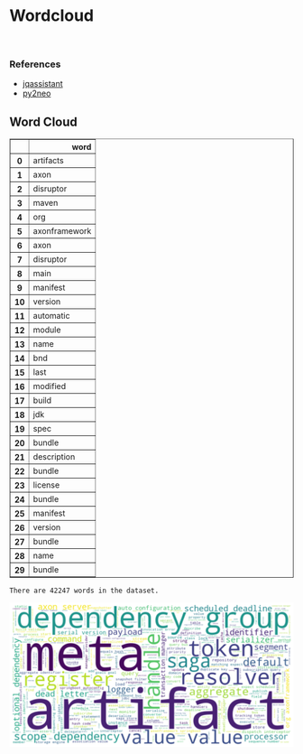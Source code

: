 # Wordcloud
<br>  

### References
- [jqassistant](https://jqassistant.org)
- [py2neo](https://py2neo.org/2021.1/)





## Word Cloud




<div>
<table border="1" class="dataframe">
  <thead>
    <tr style="text-align: right;">
      <th></th>
      <th>word</th>
    </tr>
  </thead>
  <tbody>
    <tr>
      <th>0</th>
      <td>artifacts</td>
    </tr>
    <tr>
      <th>1</th>
      <td>axon</td>
    </tr>
    <tr>
      <th>2</th>
      <td>disruptor</td>
    </tr>
    <tr>
      <th>3</th>
      <td>maven</td>
    </tr>
    <tr>
      <th>4</th>
      <td>org</td>
    </tr>
    <tr>
      <th>5</th>
      <td>axonframework</td>
    </tr>
    <tr>
      <th>6</th>
      <td>axon</td>
    </tr>
    <tr>
      <th>7</th>
      <td>disruptor</td>
    </tr>
    <tr>
      <th>8</th>
      <td>main</td>
    </tr>
    <tr>
      <th>9</th>
      <td>manifest</td>
    </tr>
    <tr>
      <th>10</th>
      <td>version</td>
    </tr>
    <tr>
      <th>11</th>
      <td>automatic</td>
    </tr>
    <tr>
      <th>12</th>
      <td>module</td>
    </tr>
    <tr>
      <th>13</th>
      <td>name</td>
    </tr>
    <tr>
      <th>14</th>
      <td>bnd</td>
    </tr>
    <tr>
      <th>15</th>
      <td>last</td>
    </tr>
    <tr>
      <th>16</th>
      <td>modified</td>
    </tr>
    <tr>
      <th>17</th>
      <td>build</td>
    </tr>
    <tr>
      <th>18</th>
      <td>jdk</td>
    </tr>
    <tr>
      <th>19</th>
      <td>spec</td>
    </tr>
    <tr>
      <th>20</th>
      <td>bundle</td>
    </tr>
    <tr>
      <th>21</th>
      <td>description</td>
    </tr>
    <tr>
      <th>22</th>
      <td>bundle</td>
    </tr>
    <tr>
      <th>23</th>
      <td>license</td>
    </tr>
    <tr>
      <th>24</th>
      <td>bundle</td>
    </tr>
    <tr>
      <th>25</th>
      <td>manifest</td>
    </tr>
    <tr>
      <th>26</th>
      <td>version</td>
    </tr>
    <tr>
      <th>27</th>
      <td>bundle</td>
    </tr>
    <tr>
      <th>28</th>
      <td>name</td>
    </tr>
    <tr>
      <th>29</th>
      <td>bundle</td>
    </tr>
  </tbody>
</table>
</div>



    There are 42247 words in the dataset.



    
![png](Wordcloud_files/Wordcloud_10_1.png)
    

